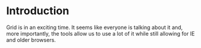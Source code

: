 # Introduction

Grid is in an exciting time. It seems like everyone is talking about it and, more importantly, the tools allow us to use a lot of it while still allowing for IE and older browsers.
